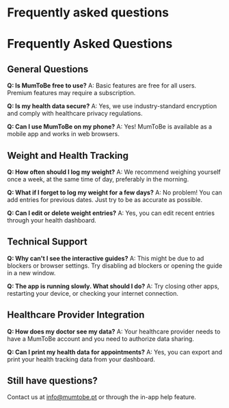 # Frequently asked questions

# Frequently Asked Questions

## General Questions

**Q: Is MumToBe free to use?**
A: Basic features are free for all users. Premium features may require a subscription.

**Q: Is my health data secure?**
A: Yes, we use industry-standard encryption and comply with healthcare privacy regulations.

**Q: Can I use MumToBe on my phone?**
A: Yes! MumToBe is available as a mobile app and works in web browsers.

## Weight and Health Tracking

**Q: How often should I log my weight?**
A: We recommend weighing yourself once a week, at the same time of day, preferably in the morning.

**Q: What if I forget to log my weight for a few days?**
A: No problem! You can add entries for previous dates. Just try to be as accurate as possible.

**Q: Can I edit or delete weight entries?**
A: Yes, you can edit recent entries through your health dashboard.

## Technical Support

**Q: Why can't I see the interactive guides?**
A: This might be due to ad blockers or browser settings. Try disabling ad blockers or opening the guide in a new window.

**Q: The app is running slowly. What should I do?**
A: Try closing other apps, restarting your device, or checking your internet connection.

## Healthcare Provider Integration

**Q: How does my doctor see my data?**
A: Your healthcare provider needs to have a MumToBe account and you need to authorize data sharing.

**Q: Can I print my health data for appointments?**
A: Yes, you can export and print your health tracking data from your dashboard.

## Still have questions?

Contact us at info@mumtobe.pt or through the in-app help feature.
